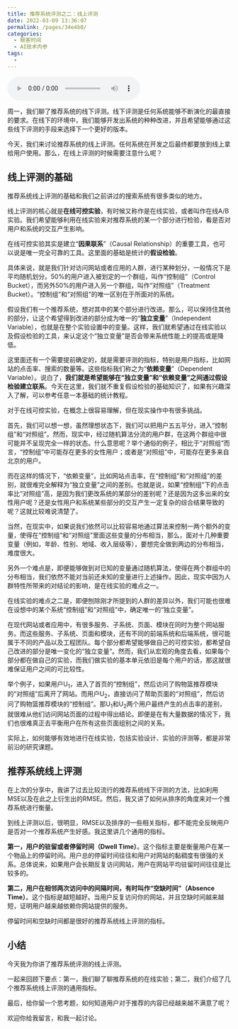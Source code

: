 ```yaml
---
title: 推荐系统评测之二：线上评测
date: 2022-03-09 13:36:07
permalink: /pages/34e4b0/
categories:
  - 极客时间
  - AI技术内参
tags:
  - 
---
```

<audio title="071.推荐系统评测之二：线上评测" src="https://static001.geekbang.org/resource/audio/04/53/04b9f83dbd3ddc782540c87d26fe8153.mp3" controls="controls"></audio> 
<p>周一，我们聊了推荐系统的线下评测。线下评测是任何系统能够不断演化的最直接的要求。在线下的环境中，我们能够开发出系统的种种改进，并且希望能够通过这些线下评测的手段来选择下一个更好的版本。</p>
<p>今天，我们来讨论<span class="orange">推荐系统的线上评测</span>。任何系统在开发之后最终都要放到线上拿给用户使用。那么，在线上评测的时候需要注意什么呢？</p>
<h2>线上评测的基础</h2>
<p>推荐系统线上评测的基础和我们之前讲过的搜索系统有很多类似的地方。</p>
<p>线上评测的核心就是<strong>在线可控实验</strong>，有时候又称作是在线实验，或者叫作在线A/B实验。我们希望能够利用在线实验来对推荐系统的某一个部分进行检验，看是否对用户和系统的交互产生影响。</p>
<p>在线可控实验其实是建立“<strong>因果联系</strong>”（Causal Relationship）的重要工具，也可以说是唯一完全可靠的工具。这里面的基础是统计的<strong>假设检验</strong>。</p>
<!-- [[[read_end]]] -->
<p>具体来说，就是我们针对访问网站或者应用的人群，进行某种划分，一般情况下是平均随机划分。50%的用户进入被划定的一个群组，叫作“控制组”（Control Bucket），而另外50%的用户进入另一个群组，叫作“对照组”（Treatment Bucket）。“控制组”和“对照组”的唯一区别在于所面对的系统。</p>
<p>假设我们有一个推荐系统，想对其中的某个部分进行改进。那么，可以保持住其他的部分，让这个希望得到改进的部分成为唯一的“<strong>独立变量</strong>”（Independent Variable），也就是在整个实验设置中的变量。这样，我们就希望通过在线实验以及假设检验的工具，来认定这个“独立变量”是否会带来系统性能上的提高或是降低。</p>
<p>这里面还有一个需要提前确定的，就是需要评测的指标，特别是用户指标，比如网站的点击率、搜索的数量等。这些指标我们称之为“<strong>依赖变量</strong>”（Dependent Variable）。说白了，<strong>我们就是希望能够在“独立变量”和“依赖变量”之间通过假设检验建立联系</strong>。今天在这里，我们就不重复假设检验的基础知识了，如果有兴趣深入了解，可以参考任意一本基础的统计教程。</p>
<p>对于在线可控实验，在概念上很容易理解，但在现实操作中有很多挑战。</p>
<p>首先，我们可以想一想，虽然理想状态下，我们可以把用户五五平分，进入“控制组”和“对照组”。然而，现实中，经过随机算法分流的用户群，在这两个群组中很可能并不呈现完全一样的状态。什么意思呢？举个通俗的例子，相比于“对照组”而言，“控制组”中可能存在更多的女性用户；或者是“对照组”中，可能存在更多来自北京的用户。</p>
<p>而在这样的情况下，“依赖变量”，比如网站点击率，在“控制组”和“对照组”的差别，就很难完全解释为“独立变量”之间的差别。也就是说，如果“控制组”下的点击率比“对照组”高，是因为我们更改系统的某部分的差别呢？还是因为这多出来的女性用户呢？还是女性用户和系统某些部分的交互产生一定复杂的综合结果导致的呢？这就比较难说清楚了。</p>
<p>当然，在现实中，如果说我们依然可以比较容易地通过算法来控制一两个额外的变量，使得在“控制组”和“对照组”里面这些变量的分布相当，那么，面对十几种重要变量（例如，年龄、性别、地域、收入层级等），要想完全做到两边的分布相当，难度很大。</p>
<p>另外一个难点是，即便能够做到对已知的变量通过随机算法，使得在两个群组中的分布相当，我们依然不能对当前还未知的变量进行上述操作。因此，现实中因为人群特性所带来的对结论的影响，是在线实验的难点之一。</p>
<p>在线实验的难点之二是，即便刨除刚才所提到的人群的差异以外，我们可能也很难在设想中的某个系统“控制组”和“对照组”中，确定唯一的“独立变量”。</p>
<p>在现代网站或者应用中，有很多服务、子系统、页面、模块在同时为整个网站服务。而这些服务、子系统、页面和模块，还有不同的前端系统和后端系统，很可能属于不同的产品以及工程团队。每个部分都希望能够做自己的可控实验，都希望自己改进的部分是唯一变化的“独立变量”。然而，我们从宏观的角度去看，如果每个部分都在做自己的实验，而我们做实验的基本单元依旧是每个用户的话，那这就很难保证用户之间的可比较性。</p>
<p>举个例子，如果用户U<sub>1</sub>，进入了首页的“控制组”，然后访问了购物篮推荐模块的“对照组”后离开了网站。而用户U<sub>2</sub>，直接访问了帮助页面的“对照组”，然后访问了购物篮推荐模块的“控制组”。那U<sub>1</sub>和U<sub>2</sub>两个用户最终产生的点击率的差别，就很难从他们访问网站页面的过程中得出结论。即便是在有大量数据的情况下，我们也很难真正去平衡用户在所有这些页面组别之间的关系。</p>
<p>实际上，如何能够有效地进行在线实验，包括实验设计、实验的评测等，都是非常前沿的研究课题。</p>
<h2>推荐系统线上评测</h2>
<p>在上次的分享中，我讲了过去比较流行的推荐系统线下评测的方法，比如利用MSE以及在此之上衍生出的RMSE。然后，我又讲了如何从排序的角度来对一个推荐系统进行衡量。</p>
<p>到线上评测以后，很明显，RMSE以及排序的一些相关指标，都不能完全反映用户是否对一个推荐系统产生好感。我这里讲几个通用的指标。</p>
<p><strong>第一，用户的驻留或者停留时间（Dwell Time）</strong>。这个指标主要是衡量用户在某一个物品上的停留时间。用户总的停留时间往往和用户对网站的黏稠度有很强的关系。总体说来，如果用户会长期反复访问网站，用户在网站平均驻留时间往往是比较多的。</p>
<p><strong>第二，用户在相邻两次访问中的间隔时间，有时叫作“空缺时间”（Absence Time）</strong>。这个指标是越短越好。当用户反复访问你的网站，并且空缺时间越来越短，证明用户越来越依赖你网站提供的服务。</p>
<p>停留时间和空缺时间都是很好的推荐系统线上评测的指标。</p>
<h2>小结</h2>
<p>今天我为你讲了推荐系统评测的线上评测。</p>
<p>一起来回顾下要点：第一，我们聊了聊推荐系统的在线实验；第二，我们介绍了几个推荐系统线上评测的通用指标。</p>
<p>最后，给你留一个思考题，如何知道用户对于推荐的内容已经越来越不满意了呢？</p>
<p>欢迎你给我留言，和我一起讨论。</p>
<p></p>
